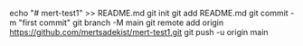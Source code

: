 echo "# mert-test1" >> README.md
git init
git add README.md
git commit -m "first commit"
git branch -M main
git remote add origin https://github.com/mertsadekist/mert-test1.git
git push -u origin main
